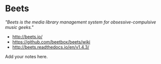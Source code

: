 # Beets

_"Beets is the media library management system for obsessive-compulsive music
geeks."_

* http://beets.io/
* https://github.com/beetbox/beets/wiki
* http://beets.readthedocs.io/en/v1.4.3/

Add your notes here.

